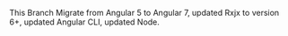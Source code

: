 
This Branch Migrate from Angular 5 to Angular 7, updated Rxjx to version 6+, updated Angular CLI, updated Node.
